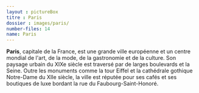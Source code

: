 ```yaml
---
layout : pictureBox
titre : Paris
dossier : images/paris/
number-files: 14
name: Paris
---
```



**Paris**, capitale de la France, est une grande ville européenne et un centre mondial de l'art, de la mode, de la gastronomie et de la culture. Son paysage urbain du XIXe siècle est traversé par de larges boulevards et la Seine. Outre les monuments comme la tour Eiffel et la cathédrale gothique Notre-Dame du XIIe siècle, la ville est réputée pour ses cafés et ses boutiques de luxe bordant la rue du Faubourg-Saint-Honoré.